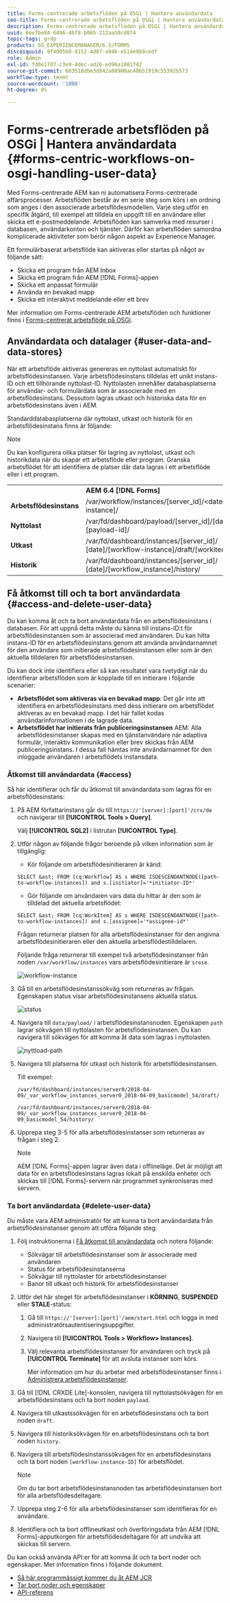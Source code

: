 ```yaml
---
title: Forms-centrerade arbetsflöden på OSGi | Hantera användardata
seo-title: Forms-centrerade arbetsflöden på OSGi | Hantera användardata
description: Forms-centrerade arbetsflöden på OSGi | Hantera användardata
uuid: 6eefbe84-6496-4bf8-b065-212aa50cd074
topic-tags: grdp
products: SG_EXPERIENCEMANAGER/6.5/FORMS
discoiquuid: 9f400560-8152-4d07-a946-e514e9b9cedf
role: Admin
exl-id: fd0e17d7-c3e9-4dec-ad26-ed96a1881f42
source-git-commit: 603518dbe3d842a08900ac40651919c55392b573
workflow-type: tm+mt
source-wordcount: '1008'
ht-degree: 0%

---
```


# Forms-centrerade arbetsflöden på OSGi | Hantera användardata {#forms-centric-workflows-on-osgi-handling-user-data}

Med Forms-centrerade AEM kan ni automatisera Forms-centrerade affärsprocesser. Arbetsflöden består av en serie steg som körs i en ordning som anges i den associerade arbetsflödesmodellen. Varje steg utför en specifik åtgärd, till exempel att tilldela en uppgift till en användare eller skicka ett e-postmeddelande. Arbetsflöden kan samverka med resurser i databasen, användarkonton och tjänster. Därför kan arbetsflöden samordna komplicerade aktiviteter som berör någon aspekt av Experience Manager.

Ett formulärbaserat arbetsflöde kan aktiveras eller startas på något av följande sätt:

* Skicka ett program från AEM Inbox
* Skicka ett program från AEM [!DNL Forms]-appen
* Skicka ett anpassat formulär
* Använda en bevakad mapp
* Skicka ett interaktivt meddelande eller ett brev

Mer information om Forms-centrerade AEM arbetsflöden och funktioner finns i [Forms-centrerat arbetsflöde på OSGi](/help/forms/using/aem-forms-workflow.md).

## Användardata och datalager {#user-data-and-data-stores}

När ett arbetsflöde aktiveras genereras en nyttolast automatiskt för arbetsflödesinstansen. Varje arbetsflödesinstans tilldelas ett unikt instans-ID och ett tillhörande nyttolast-ID. Nyttolasten innehåller databasplatserna för användar- och formulärdata som är associerade med en arbetsflödesinstans. Dessutom lagras utkast och historiska data för en arbetsflödesinstans även i AEM.

Standarddatabasplatserna där nyttolast, utkast och historik för en arbetsflödesinstans finns är följande:

>[!NOTE]
>
>Du kan konfigurera olika platser för lagring av nyttolast, utkast och historikdata när du skapar ett arbetsflöde eller program. Granska arbetsflödet för att identifiera de platser där data lagras i ett arbetsflöde eller i ett program.

<table>
 <tbody>
  <tr>
   <td> </td>
   <td><b>AEM 6.4 [!DNL Forms]</b></td>
   <td><b>AEM 6.3 [!DNL Forms]</b></td>
  </tr>
  <tr>
   <td><strong>Arbetsflödesinstans <br /></strong></td>
   <td>/var/workflow/instances/[server_id]/&lt;date&gt;/[workflow-instance]/</td>
   <td>/etc/workflow/instances/[server_id]/[date]/[workflow-instance]/</td>
  </tr>
  <tr>
   <td><strong>Nyttolast</strong></td>
   <td>/var/fd/dashboard/payload/[server_id]/[date]/<br /> [payload-id]/</td>
   <td>/etc/fd/dashboard/payload/[server_id]/[date]/<br /> [payload-id]/</td>
  </tr>
  <tr>
   <td><strong>Utkast</strong></td>
   <td>/var/fd/dashboard/instances/[server_id]/<br /> [date]/[workflow-instance]/draft/[workitem]/</td>
   <td>/etc/fd/dashboard/instances/[server_id]/<br /> [date]/[workflow-instance]/draft/[workitem]/</td>
  </tr>
  <tr>
   <td><strong>Historik</strong></td>
   <td>/var/fd/dashboard/instances/[server_id]/<br /> [date]/[workflow_instance]/history/</td>
   <td>/etc/fd/dashboard/instances/[server_id]/<br /> [date]/[workflow_instance]/history/</td>
  </tr>
 </tbody>
</table>

## Få åtkomst till och ta bort användardata {#access-and-delete-user-data}

Du kan komma åt och ta bort användardata från en arbetsflödesinstans i databasen. För att uppnå detta måste du känna till instans-ID:t för arbetsflödesinstansen som är associerad med användaren. Du kan hitta instans-ID för en arbetsflödesinstans genom att använda användarnamnet för den användare som initierade arbetsflödesinstansen eller som är den aktuella tilldelaren för arbetsflödesinstansen.

Du kan dock inte identifiera eller så kan resultatet vara tvetydigt när du identifierar arbetsflöden som är kopplade till en initierare i följande scenarier:

* **Arbetsflödet som aktiveras via en bevakad mapp**: Det går inte att identifiera en arbetsflödesinstans med dess initierare om arbetsflödet aktiveras av en bevakad mapp. I det här fallet kodas användarinformationen i de lagrade data.
* **Arbetsflödet har initierats från publiceringsinstansen** AEM: Alla arbetsflödesinstanser skapas med en tjänstanvändare när adaptiva formulär, interaktiv kommunikation eller brev skickas från AEM publiceringsinstans. I dessa fall hämtas inte användarnamnet för den inloggade användaren i arbetsflödets instansdata.

### Åtkomst till användardata {#access}

Så här identifierar och får du åtkomst till användardata som lagras för en arbetsflödesinstans:

1. På AEM författarinstans går du till `https://'[server]:[port]'/crx/de` och navigerar till **[!UICONTROL Tools > Query]**.

   Välj **[!UICONTROL SQL2]** i listrutan **[!UICONTROL Type]**.

1. Utför någon av följande frågor beroende på vilken information som är tillgänglig:

   * Kör följande om arbetsflödesinitieraren är känd:

   `SELECT &ast; FROM [cq:Workflow] AS s WHERE ISDESCENDANTNODE([path-to-workflow-instances]) and s.[initiator]='*initiator-ID*'`

   * Gör följande om användaren vars data du hittar är den som är tilldelad det aktuella arbetsflödet:

   `SELECT &ast; FROM [cq:WorkItem] AS s WHERE ISDESCENDANTNODE([path-to-workflow-instances]) and s.[assignee]='*assignee-id*'`

   Frågan returnerar platsen för alla arbetsflödesinstanser för den angivna arbetsflödesinitieraren eller den aktuella arbetsflödestilldelaren.

   Följande fråga returnerar till exempel två arbetsflödesinstanser från noden `/var/workflow/instances` vars arbetsflödesinitierare är `srose`.

   ![workflow-instance](assets/workflow-instance.png)

1. Gå till en arbetsflödesinstanssökväg som returneras av frågan. Egenskapen status visar arbetsflödesinstansens aktuella status.

   ![status](assets/status.png)

1. Navigera till `data/payload/` i arbetsflödesinstansnoden. Egenskapen `path` lagrar sökvägen till nyttolasten för arbetsflödesinstansen. Du kan navigera till sökvägen för att komma åt data som lagras i nyttolasten.

   ![nyttload-path](assets/payload-path.png)

1. Navigera till platserna för utkast och historik för arbetsflödesinstansen.

   Till exempel:

   `/var/fd/dashboard/instances/server0/2018-04-09/_var_workflow_instances_server0_2018-04-09_basicmodel_54/draft/`

   `/var/fd/dashboard/instances/server0/2018-04-09/_var_workflow_instances_server0_2018-04-09_basicmodel_54/history/`

1. Upprepa steg 3-5 för alla arbetsflödesinstanser som returneras av frågan i steg 2.

   >[!NOTE]
   >
   >AEM [!DNL Forms]-appen lagrar även data i offlineläge. Det är möjligt att data för en arbetsflödesinstans lagras lokalt på enskilda enheter och skickas till [!DNL Forms]-servern när programmet synkroniseras med servern.

### Ta bort användardata {#delete-user-data}

Du måste vara AEM administratör för att kunna ta bort användardata från arbetsflödesinstanser genom att utföra följande steg:

1. Följ instruktionerna i [Få åtkomst till användardata](/help/forms/using/forms-workflow-osgi-handling-user-data.md#access) och notera följande:

   * Sökvägar till arbetsflödesinstanser som är associerade med användaren
   * Status för arbetsflödesinstanserna
   * Sökvägar till nyttolaster för arbetsflödesinstanser
   * Banor till utkast och historik för arbetsflödesinstanser

1. Utför det här steget för arbetsflödesinstanser i **KÖRNING**, **SUSPENDED** eller **STALE**-status:

   1. Gå till `https://'[server]:[port]'/aem/start.html` och logga in med administratörsautentiseringsuppgifter.
   1. Navigera till **[!UICONTROL Tools > Workflow> Instances]**.
   1. Välj relevanta arbetsflödesinstanser för användaren och tryck på **[!UICONTROL Terminate]** för att avsluta instanser som körs.

      Mer information om hur du arbetar med arbetsflödesinstanser finns i [Administrera arbetsflödesinstanser](/help/sites-administering/workflows-administering.md).

1. Gå till [!DNL CRXDE Lite]-konsolen, navigera till nyttolastsökvägen för en arbetsflödesinstans och ta bort noden `payload`.
1. Navigera till utkastssökvägen för en arbetsflödesinstans och ta bort noden `draft`.
1. Navigera till historiksökvägen för en arbetsflödesinstans och ta bort noden `history`.
1. Navigera till arbetsflödesinstanssökvägen för en arbetsflödesinstans och ta bort noden `[workflow-instance-ID]` för arbetsflödet.

   >[!NOTE]
   >
   >Om du tar bort arbetsflödesinstansnoden tas arbetsflödesinstansen bort för alla arbetsflödesdeltagare.

1. Upprepa steg 2-6 för alla arbetsflödesinstanser som identifieras för en användare.
1. Identifiera och ta bort offlineutkast och överföringsdata från AEM [!DNL Forms]-apputkorgen för arbetsflödesdeltagare för att undvika att skickas till servern.

Du kan också använda API:er för att komma åt och ta bort noder och egenskaper. Mer information finns i följande dokument.

* [Så här programmässigt kommer du åt AEM JCR](/help/sites-developing/access-jcr.md)
* [Tar bort noder och egenskaper](https://docs.adobe.com/docs/en/spec/jcr/2.0/10_Writing.html#10.9%20Removing%20Nodes%20and%20Properties)
* [API-referens](https://helpx.adobe.com/experience-manager/6-3/sites-developing/reference-materials/javadoc/overview-summary.html)
